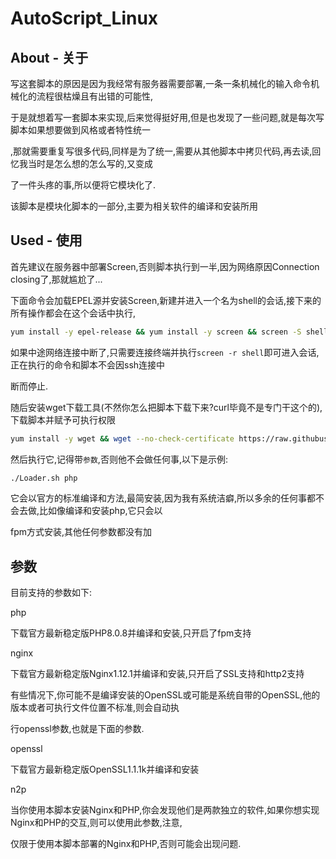 # AutoScript_Linux

## About - 关于

写这套脚本的原因是因为我经常有服务器需要部署,一条一条机械化的输入命令机械化的流程很枯燥且有出错的可能性,

于是就想着写一套脚本来实现,后来觉得挺好用,但是也发现了一些问题,就是每次写脚本如果想要做到风格或者特性统一

,那就需要重复写很多代码,同样是为了统一,需要从其他脚本中拷贝代码,再去读,回忆我当时是怎么想的怎么写的,又变成

了一件头疼的事,所以便将它模块化了.

该脚本是模块化脚本的一部分,主要为相关软件的编译和安装所用

## Used - 使用

首先建议在服务器中部署Screen,否则脚本执行到一半,因为网络原因Connection closing了,那就尴尬了...

下面命令会加载EPEL源并安装Screen,新建并进入一个名为shell的会话,接下来的所有操作都会在这个会话中执行,

```bash
yum install -y epel-release && yum install -y screen && screen -S shell
```

如果中途网络连接中断了,只需要连接终端并执行`screen -r shell`即可进入会话,正在执行的命令和脚本不会因ssh连接中

断而停止.

随后安装wget下载工具(不然你怎么把脚本下载下来?curl毕竟不是专门干这个的),下载脚本并赋予可执行权限

```bash
yum install -y wget && wget --no-check-certificate https://raw.githubusercontent.com/Morton-L/AutoScript_Linux/main/Loader.sh && chmod +x Loader.sh
```

然后执行它,记得带`参数`,否则他不会做任何事,以下是示例:

```bash
./Loader.sh php
```

它会以官方的标准编译和方法,最简安装,因为我有系统洁癖,所以多余的任何事都不会去做,比如像编译和安装php,它只会以

fpm方式安装,其他任何参数都没有加

## 参数

目前支持的参数如下:

php

下载官方最新稳定版PHP8.0.8并编译和安装,只开启了fpm支持

nginx

下载官方最新稳定版Nginx1.12.1并编译和安装,只开启了SSL支持和http2支持

有些情况下,你可能不是编译安装的OpenSSL或可能是系统自带的OpenSSL,他的版本或者可执行文件位置不标准,则会自动执

行openssl参数,也就是下面的参数.

openssl

下载官方最新稳定版OpenSSL1.1.1k并编译和安装

n2p

当你使用本脚本安装Nginx和PHP,你会发现他们是两款独立的软件,如果你想实现Nginx和PHP的交互,则可以使用此参数,注意,

仅限于使用本脚本部署的Nginx和PHP,否则可能会出现问题.